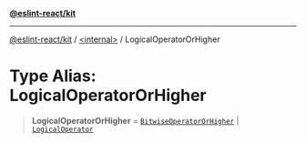 [**@eslint-react/kit**](../../README.md)

***

[@eslint-react/kit](../../README.md) / [\<internal\>](../README.md) / LogicalOperatorOrHigher

# Type Alias: LogicalOperatorOrHigher

> **LogicalOperatorOrHigher** = [`BitwiseOperatorOrHigher`](BitwiseOperatorOrHigher.md) \| [`LogicalOperator`](LogicalOperator.md)
